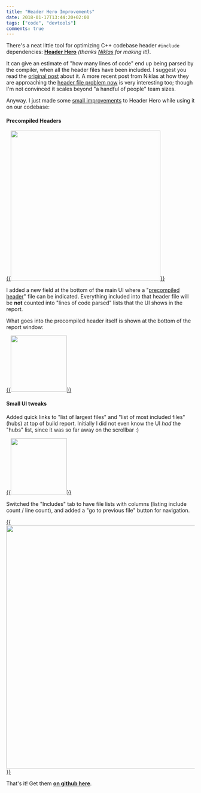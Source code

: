 ```yaml
---
title: "Header Hero Improvements"
date: 2018-01-17T13:44:20+02:00
tags: ["code", "devtools"]
comments: true
---
```


There's a neat little tool for optimizing C++ codebase header `#include` dependencies:
**[Header Hero](https://bitsquid.blogspot.lt/2011/10/caring-by-sharing-header-hero.html)**
*(thanks [Niklas](https://twitter.com/niklasfrykholm) for making it!)*.

It can give an estimate of "how many lines of code" end up being parsed by the
compiler, when all the header files have been included. I suggest you read the
[original post](https://bitsquid.blogspot.lt/2011/10/caring-by-sharing-header-hero.html) about it.
A more recent post from Niklas at how they are approaching
the [header file problem now](https://ourmachinery.com/post/physical-design/) is very interesting
too; though I'm not convinced it scales beyond "a handful of people" team sizes.

Anyway. I just made some [small improvements](https://github.com/aras-p/header_hero/commits/main)
to Header Hero while using it on our codebase:


#### Precompiled Headers

[{{<img src="/img/blog/2018/header_hero1.png" width="400">}}](/img/blog/2018/header_hero1.png)

I added a new field at the bottom of the main UI where a
"[precompiled header](https://en.wikipedia.org/wiki/Precompiled_header)" file can be indicated.
Everything included into that header file will be **not** counted into "lines of code parsed"
lists that the UI shows in the report.

What goes into the precompiled header itself is shown at the bottom of the report window:

[{{<img src="/img/blog/2018/header_hero3.png" width="150">}}](/img/blog/2018/header_hero3.png)


#### Small UI tweaks

Added quick links to "list of largest files" and "list of most included files" (hubs) at top of build
report. Initially I did not even know the UI *had* the "hubs" list, since it was so far away on the scrollbar :)

[{{<img src="/img/blog/2018/header_hero2.png" width="150">}}](/img/blog/2018/header_hero2.png)

Switched the "Includes" tab to have file lists with columns (listing include count / line count), and added
a "go to previous file" button for navigation.

[{{<img src="/img/blog/2018/header_hero4.png" width="650">}}](/img/blog/2018/header_hero4.png)


That's it! Get them **[on github here](https://github.com/aras-p/header_hero)**.

